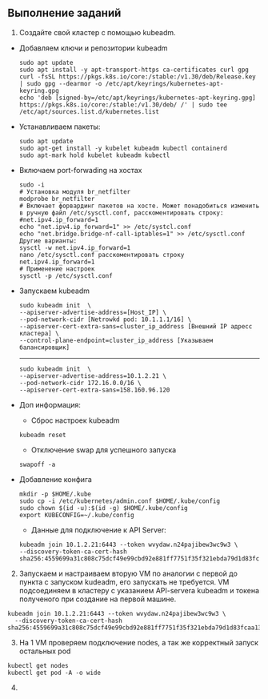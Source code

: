 ## Выполнение заданий
1. Создайте свой кластер с помощью kubeadm.
  - Добавляем ключи и репозитории kubeadm
    ```
    sudo apt update
    sudo apt install -y apt-transport-https ca-certificates curl gpg
    curl -fsSL https://pkgs.k8s.io/core:/stable:/v1.30/deb/Release.key | sudo gpg --dearmor -o /etc/apt/keyrings/kubernetes-apt-keyring.gpg
    echo 'deb [signed-by=/etc/apt/keyrings/kubernetes-apt-keyring.gpg] https://pkgs.k8s.io/core:/stable:/v1.30/deb/ /' | sudo tee /etc/apt/sources.list.d/kubernetes.list
    ```
  - Устанавливаем пакеты:
    ```
    sudo apt update
    sudo apt-get install -y kubelet kubeadm kubectl containerd
    sudo apt-mark hold kubelet kubeadm kubectl
    ```
  - Включаем port-forwading на хостах
    ```
    sudo -i
    # Установка модуля br_netfilter
    modprobe br_netfilter
    # Включает форвардинг пакетов на хосте. Может понадобиться изменить в ручную файл /etc/sysctl.conf, расскоментировать строку: #net.ipv4.ip_forward=1
    echo "net.ipv4.ip_forward=1" >> /etc/systcl.conf
    echo "net.bridge.bridge-nf-call-iptables=1" >> /etc/sysctl.conf
    Другие варианты:
    sysctl -w net.ipv4.ip_forward=1
    nano /etc/sysctl.conf расскоментировать строку net.ipv4.ip_forward=1
    # Применение настроек
    sysctl -p /etc/sysctl.conf
    ```
  - Запускаем kubeadm
    ```
    sudo kubeadm init  \
    --apiserver-advertise-address=[Host_IP] \
    --pod-network-cidr [Netrowkd pod: 10.1.1.1/16] \
    --apiserver-cert-extra-sans=cluster_ip_address [Внешний IP адресс кластера] \
    --control-plane-endpoint=cluster_ip_address [Указываем балансировщик]
    ```
    ---
    ```
    sudo kubeadm init  \
    --apiserver-advertise-address=10.1.2.21 \
    --pod-network-cidr 172.16.0.0/16 \
    --apiserver-cert-extra-sans=158.160.96.120
    ```
  - Доп информация:
      - Сброс настроек kubeadm
      ```
      kubeadm reset
      ```
      - Отключение swap для успешного запуска
      ```
      swapoff -a
      ```
  - Добавление конфига
    ```
    mkdir -p $HOME/.kube
    sudo cp -i /etc/kubernetes/admin.conf $HOME/.kube/config
    sudo chown $(id -u):$(id -g) $HOME/.kube/config
    export KUBECONFIG=~/.kube/config
    ```

    - Данные для подключение к API Server:
    ```
    kubeadm join 10.1.2.21:6443 --token wvydaw.n24pajibew3wc9w3 \
    --discovery-token-ca-cert-hash sha256:4559699a31c808c75dcf49e99cbd92e881ff7751f35f321ebda79d1d83fcaa13
    ```
2. Запускаем и настраиваем вторую VM по аналогии с первой до пункта с запуском kudeadm, его запускать не требуется.
  VM подсоединяем в кластеру с указанием API-servera kubeadm и токена полученого при создание на первой машине.
  ```
  kubeadm join 10.1.2.21:6443 --token wvydaw.n24pajibew3wc9w3 \
    --discovery-token-ca-cert-hash sha256:4559699a31c808c75dcf49e99cbd92e881ff7751f35f321ebda79d1d83fcaa13
  ```
3. На 1 VM проверяем подключение nodes, а так же корректный запуск остальных pod
```
kubectl get nodes
kubectl get pod -A -o wide
```
4.


